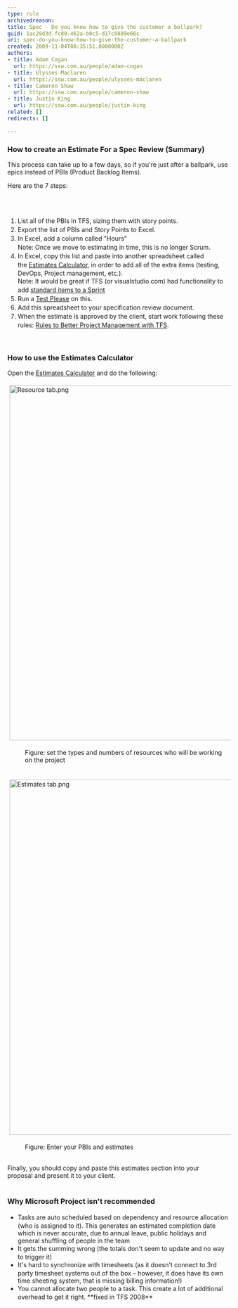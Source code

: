 ```yaml
---
type: rule
archivedreason: 
title: Spec - Do you know how to give the customer a ballpark?
guid: 1ac29d3d-fc89-462a-b0c5-d17c6889e66c
uri: spec-do-you-know-how-to-give-the-customer-a-ballpark
created: 2009-11-04T08:35:51.0000000Z
authors:
- title: Adam Cogan
  url: https://ssw.com.au/people/adam-cogan
- title: Ulysses Maclaren
  url: https://ssw.com.au/people/ulysses-maclaren
- title: Cameron Shaw
  url: https://ssw.com.au/people/cameron-shaw
- title: Justin King
  url: https://ssw.com.au/people/justin-king
related: []
redirects: []

---
```



<h3 class="ssw15-rteElement-H3">​How to create an Estimate For a Spec Review (Summary)<br></h3>
<p>This process can take up to a few days, so if you're just after a ballpark, use epics instead of PBIs (Product Backlog Items).<br></p><p>Here are the 7 steps&#58;<br></p>

<br><excerpt class='endintro'></excerpt><br>

<p class="ssw15-rteElement-P"></p><ol><li><span style="line-height&#58;20px;">​​​</span><span style="line-height&#58;20px;">List all of the PBIs in TFS, sizing them with story points.</span><br></li><li><span style="line-height&#58;20px;">Export the list of PBIs and Story Points to Excel.​</span><br></li><li><span style="line-height&#58;20px;">In Excel, add a column called &quot;Hours&quot;​<br></span><span style="line-height&#58;20px;">Note&#58; Once we move to estimating in time, this is no longer&#160;Scrum.</span></li><li><span style="line-height&#58;20px;">In Excel, copy this list and paste into&#160;another spreadsheet called the&#160;<a href="/Documents/4.%20Estimates%20Calculator.xlsx?d=w6f09d6a75d074fbda81e5e5dd3e18c76">Estimates&#160;Calcul​ator</a>,&#160;in order to add all of the extra items (testing, DevOps,&#160;Project management, etc.).<br></span><span style="line-height&#58;20px;">Note&#58; It woul</span><span style="line-height&#58;20px;">d be great if TFS (or visualstudio.com)&#160;had&#160;functionality to add&#160;<a href="http&#58;//www.ssw.com.au/ssw/Standards/BetterSoftwareSuggestions/TeamFoundationServer.aspx#StandardItems">standard items to a Sprint</a></span></li><li><span style="line-height&#58;20px;">Run&#160;a&#160;<a href="/_layouts/15/FIXUPREDIRECT.ASPX?WebId=3dfc0e07-e23a-4cbb-aac2-e778b71166a2&amp;TermSetId=07da3ddf-0924-4cd2-a6d4-a4809ae20160&amp;TermId=d66a9404-2ca9-4d19-ad6c-df1618b4fc28">Test&#160;Please</a>&#160;on this.​</span><br></li><li><span style="line-height&#58;20px;">Add this spreadsheet to your specification review document.</span><br></li><li><span style="line-height&#58;20px;">When the&#160;estimate is approved by the client,&#160;start work following these rules&#58;&#160;<a href="http&#58;//www.ssw.com.au/ssw/Standards/Rules/RulesToBetterProjectManagementWithTFS.aspx">Rules to Better Project Management with TFS</a>.</span><br></li></ol><br><p></p><h3 class="ssw15-rteElement-H3">How to use the Esti​mates Calculator<br></h3><p>Open the <a href="/Documents/4.%20Estimates%20Calculator.xlsx?d=w6f09d6a75d074fbda81e5e5dd3e18c76">Estimates Calculator</a> and do the following&#58;<br></p><dl class="ssw15-rteElement-ImageArea"><img src="/PublishingImages/Resource%20tab.png" alt="Resource tab.png" style="margin&#58;5px;width&#58;808px;" /></dl><dd class="ssw15-rteElement-FigureNormal">Figure&#58; set the types and numbers of&#160;resources who will be working on the project<br><br></dd><dl class="ssw15-rteElement-ImageArea"><img src="/PublishingImages/Estimates%20tab.png" alt="Estimates tab.png" style="margin&#58;5px;width&#58;808px;" /></dl><dd class="ssw15-rteElement-FigureNormal">Figure​&#58; Enter your PBIs and estimates<br></dd><p><br>Finally, you should copy and paste this estimates section&#160;into your proposal&#160;and present it&#160;to your client.&#160;​<br><br></p><div><h3 class="ssw15-rteElement-H3">Why Microsoft Project isn't recommended<br></h3></div><div><p></p><ul class="ssw15-rteElement-P"><li><span style="line-height&#58;20px;">Tasks are auto scheduled based on dependency and resource allocation (who is assigned to it). This generates an estimated completion date which is never accurate, due to annual leave, public holidays and general shuffling of people in the team</span><br></li><li><span style="line-height&#58;20px;">It gets the summing wrong (the totals don't seem to update and no way to trigger it)</span><br></li><li><span style="line-height&#58;20px;">It's hard to synchronize with timesheets (as it doesn't connect to 3rd party timesheet systems out of the box –&#160;however, it does have&#160;its own time sheeting system, that is missing billing information!)</span><br></li><li><span style="line-height&#58;20px;">You cannot allocate two people to a task. This create a lot of additional overhead to get it right. **fixed in TFS 2008**</span></li></ul></div>


